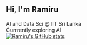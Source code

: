 ## Hi, I'm Ramiru

AI and Data Sci @ IIT Sri Lanka <br>
Currrently exploring AI <br>
[![Ramiru's GitHub stats](https://github-readme-stats.vercel.app/api?username=scythe410)](https://github.com/anuraghazra/github-readme-stats)

